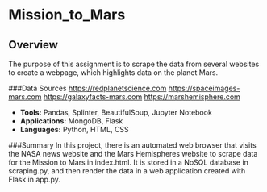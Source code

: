 # Mission_to_Mars

## Overview 
The purpose of this assignment is to scrape the data from several websites to create a webpage, which highlights data on the planet Mars. 

###Data Sources
https://redplanetscience.com
https://spaceimages-mars.com
https://galaxyfacts-mars.com
https://marshemisphere.com

* **Tools:** Pandas, Splinter, BeautifulSoup, Jupyter Notebook
* **Applications:** MongoDB, Flask
* **Languages:** Python, HTML, CSS

###Summary
In this project, there is an automated web browser that visits the NASA news website and the Mars Hemispheres website to scrape data for the Mission to Mars in index.html. It is stored in a NoSQL database in scraping.py, and then render the data in a web application created with Flask in app.py. 